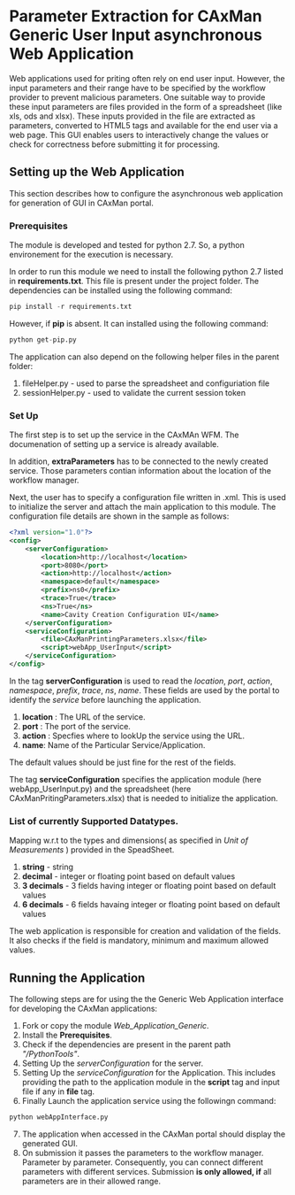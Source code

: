 
# Parameter Extraction for CAxMan Generic User Input asynchronous Web Application

Web applications used for priting often rely on end user input. However, the input parameters and their range have to be specified by the workflow provider to prevent malicious parameters.
One suitable way to provide these input parameters are files provided in the form of a spreadsheet (like xls, ods and xlsx).
These inputs provided in the file are extracted as parameters, converted to HTML5 tags and available for the end user via a web page. This GUI enables users to interactively change the values or check for correctness before submitting it for processing.

## Setting up the Web Application

This section describes how to configure the asynchronous web application for generation of GUI in CAxMan portal.

### Prerequisites

The module is developed and tested for python 2.7. So, a python environement for the execution is necessary.

In order to run this module we need to install the following python 2.7 listed in **requirements.txt**. This file is present under the project folder.
The dependencies can be installed using the following command:

```python
pip install -r requirements.txt
```
However, if **pip** is absent. It can installed using the following command:

```python
python get-pip.py
```

The application can also depend on the following helper files in the parent folder:

1. fileHelper.py - used to parse the spreadsheet and configuriation file
2. sessionHelper.py - used to validate the current session token

### Set Up

The first step is to set up the service in the CAxMAn WFM. The documenation of setting up a service is already available.

In addition, **extraParameters** has to be connected to the newly created service. Those parameters contian information about the location of the workflow manager.

Next, the user has to specify a configuration file written in .xml. This is used to initialize the server and attach the main application to this module.
The configuration file details are shown in the sample as follows:
```xml
<?xml version="1.0"?>
<config>
	<serverConfiguration>
		<location>http://localhost</location>
		<port>8080</port>
		<action>http://localhost</action>
		<namespace>default</namespace>
		<prefix>ns0</prefix>
		<trace>True</trace>
		<ns>True</ns>
		<name>Cavity Creation Configuration UI</name>
	</serverConfiguration>
	<serviceConfiguration>
		<file>CAxManPrintingParameters.xlsx</file>
		<script>webApp_UserInput</script>
	</serviceConfiguration>
</config>
```
In the tag **serverConfiguration** is used to read the *location*, *port*, *action*, *namespace*, *prefix*, *trace*, *ns*, *name*. These fields are used by the portal to identify the *service* before launching the application.

1. **location** : The URL of the service.
2. **port** : The port of the service.
3. **action** : Specfies where to lookUp the service using the URL.
4. **name**: Name of the Particular Service/Application.

The default values should be just fine for the rest of the fields.

The tag **serviceConfiguration** specifies the application module (here webApp_UserInput.py) and the spreadsheet (here CAxManPritingParameters.xlsx) that is needed to initialize the application.

### List of currently Supported Datatypes.

Mapping w.r.t to the types and dimensions( as specified in *Unit of Measurements* ) provided in the SpeadSheet.

1. **string** - string
2. **decimal** - integer or floating point based on default values
3. **3 decimals** - 3 fields having integer or floating point based on default values
4. **6 decimals** - 6 fields havaing integer or floating point based on default values

The web application is responsible for creation and validation of the fields. It also checks if the field is mandatory, minimum and maximum allowed values.

## Running the Application

The following steps are for using the the Generic Web Application interface for developing the CAxMan applications:

1. Fork or copy the module *Web_Application_Generic*.
2. Install the **Prerequisites**.
3. Check if the dependencies are present in the parent path *"/PythonTools"*.
4. Setting Up the *serverConfiguration* for the server.
5. Setting Up the *serviceConfiguration* for the Application. This includes providing the path to the application module in the **script** tag and input file if any in **file** tag.
6. Finally Launch the application service using the followingn command:
```python
python webAppInterface.py
```
7. The application when accessed in the CAxMan portal should display the generated GUI.
8. On submission it passes the parameters to the workflow manager. Parameter by parameter. Consequently, you can connect different parameters with different services. Submission **is only allowed, if** all parameters are in their allowed range.


